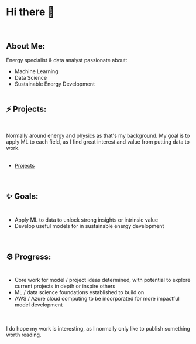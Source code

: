 # Hi there 👋<br><br>
## About Me:
Energy specialist & data analyst passionate about:<br>
* Machine Learning<br>
* Data Science<br>
* Sustainable Energy Development<br><br>

## ⚡ Projects:<br><br>
Normally around energy and physics as that's my background. My goal is to apply ML to each field, as I find great interest and value from putting data to work.<br><br>
* [Projects](https://github.com/JeffM-Code/PortfolioWork)<br><br><br>

## ✨ Goals:<br><br>
* Apply ML to data to unlock strong insights or intrinsic value<br>
* Develop useful models for in sustainable energy development<br><br><br>

## ⚙️ Progress:<br><br>
* Core work for model / project ideas determined, with potential to explore current projects in depth or inspire others<br>
* ML / data science foundations established to build on<br>
* AWS / Azure cloud computing to be incorporated for more impactful model development<br><br><br>

I do hope my work is interesting, as I normally only like to publish something worth reading.
